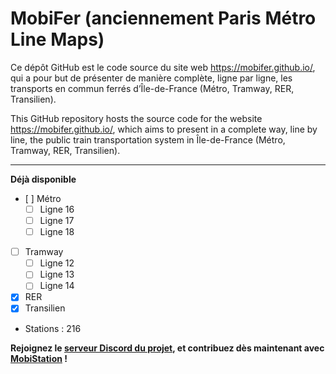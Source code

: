 # MobiFer (anciennement Paris Métro Line Maps)
Ce dépôt GitHub est le code source du site web https://mobifer.github.io/, qui a pour but de présenter de manière complète, ligne par ligne, les transports en commun ferrés d’Île-de-France (Métro, Tramway, RER, Transilien).

This GitHub repository hosts the source code for the website https://mobifer.github.io/, which aims to present in a complete way, line by line, the public train transportation system in Île-de-France (Métro, Tramway, RER, Transilien).

----
**Déjà disponible**
- [ ] Métro
  - [ ] Ligne 16
  - [ ] Ligne 17
  - [ ] Ligne 18
- [ ] Tramway
  - [ ] Ligne 12
  - [ ] Ligne 13
  - [ ] Ligne 14
- [x] RER
- [x] Transilien

- Stations : 216

**Rejoignez le [serveur Discord du projet](https://discord.gg/zWraJq5eE5), et contribuez dès maintenant avec [MobiStation](https://github.com/Mobifer/mobistation) !**

